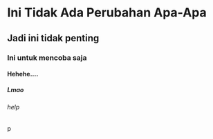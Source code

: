 # Ini Tidak Ada Perubahan Apa-Apa
## Jadi ini tidak penting
### Ini untuk mencoba saja
#### Hehehe....
##### Lmao
###### help
p
